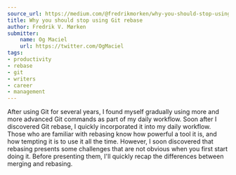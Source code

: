 ```yaml
---
source_url: https://medium.com/@fredrikmorken/why-you-should-stop-using-git-rebase-5552bee4fed1
title: Why you should stop using Git rebase
author: Fredrik V. Mørken
submitter:
    name: Og Maciel
    url: https://twitter.com/OgMaciel
tags:
- productivity
- rebase
- git
- writers
- career
- management
---
```


After using Git for several years, I found myself gradually using more and more advanced Git commands as part of my daily workflow. Soon after I discovered Git rebase, I quickly incorporated it into my daily workflow. Those who are familiar with rebasing know how powerful a tool it is, and how tempting it is to use it all the time. However, I soon discovered that rebasing presents some challenges that are not obvious when you first start doing it. Before presenting them, I'll quickly recap the differences between merging and rebasing.
